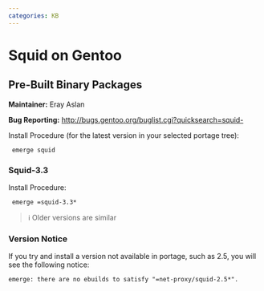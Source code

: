 ```yaml
---
categories: KB
---
```

# Squid on Gentoo

## Pre-Built Binary Packages

**Maintainer:** Eray Aslan

**Bug Reporting:**
<http://bugs.gentoo.org/buglist.cgi?quicksearch=squid->

Install Procedure (for the latest version in your selected portage
tree):

``` 
 emerge squid
```

### Squid-3.3

Install Procedure:

``` 
 emerge =squid-3.3*
```

> :information_source: Older versions are similar

### Version Notice

If you try and install a version not available in portage, such as 2.5,
you will see the following notice:

    emerge: there are no ebuilds to satisfy "=net-proxy/squid-2.5*".
